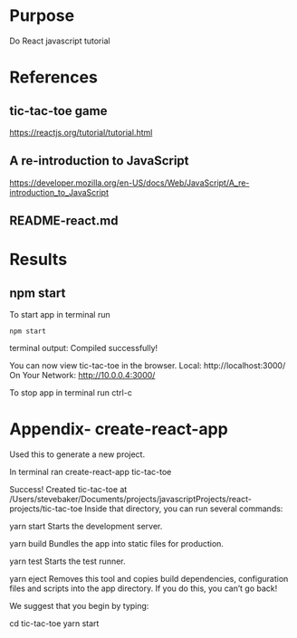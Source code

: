 # Purpose
Do React javascript tutorial

# References

## tic-tac-toe game
https://reactjs.org/tutorial/tutorial.html

## A re-introduction to JavaScript
https://developer.mozilla.org/en-US/docs/Web/JavaScript/A_re-introduction_to_JavaScript

## README-react.md

# Results

## npm start
To start app in terminal run

    npm start

terminal output:
Compiled successfully!

You can now view tic-tac-toe in the browser.
  Local:            http://localhost:3000/
  On Your Network:  http://10.0.0.4:3000/

To stop app in terminal run ctrl-c
    
# Appendix- create-react-app
Used this to generate a new project.  

In terminal ran
    create-react-app tic-tac-toe

Success! Created tic-tac-toe at /Users/stevebaker/Documents/projects/javascriptProjects/react-projects/tic-tac-toe
Inside that directory, you can run several commands:

  yarn start
    Starts the development server.

  yarn build
    Bundles the app into static files for production.

  yarn test
    Starts the test runner.

  yarn eject
    Removes this tool and copies build dependencies, configuration files
    and scripts into the app directory. If you do this, you can’t go back!

We suggest that you begin by typing:

  cd tic-tac-toe
  yarn start
